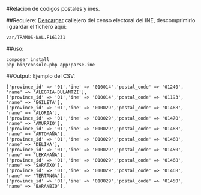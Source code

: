 #Relacion de codigos postales y ines.

##Requiere: 
[Descargar](http://www.ine.es/ss/Satellite?L=es_ES&c=Page&cid=1254735624326&p=1254735624326&pagename=ProductosYServicios%2FPYSLayout) callejero del censo electoral del INE, descomprimirlo i guardar el fichero aqui:
```
var/TRAMOS-NAL.F161231
```
##uso:
```
composer install
php bin/console.php app:parse-ine
```

##Output:
Ejemplo del CSV:
```
['province_id' => '01','ine' => '010014','postal_code' => '01240', 'name' => 'ALEGRIA-DULANTZI'],
['province_id' => '01','ine' => '010014','postal_code' => '01193', 'name' => 'EGILETA'],
['province_id' => '01','ine' => '010029','postal_code' => '01468', 'name' => 'ALORIA'],
['province_id' => '01','ine' => '010029','postal_code' => '01470', 'name' => 'AMURRIO'],
['province_id' => '01','ine' => '010029','postal_code' => '01468', 'name' => 'ARTOMAÑA'],
['province_id' => '01','ine' => '010029','postal_code' => '01468', 'name' => 'DELIKA'],
['province_id' => '01','ine' => '010029','postal_code' => '01450', 'name' => 'LEKAMAÑA'],
['province_id' => '01','ine' => '010029','postal_code' => '01468', 'name' => 'SARATXO'],
['province_id' => '01','ine' => '010029','postal_code' => '01468', 'name' => 'TERTANGA'],
['province_id' => '01','ine' => '010029','postal_code' => '01450', 'name' => 'BARANBIO'],
```
